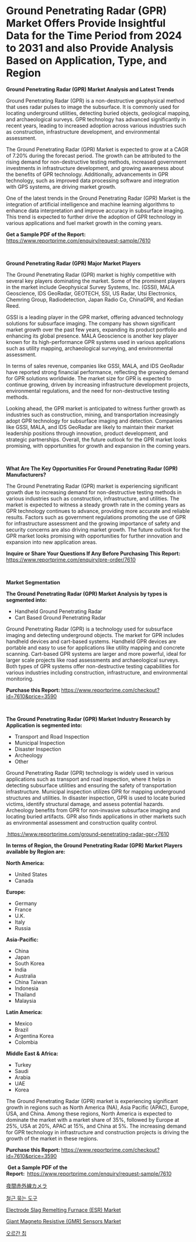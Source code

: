 <p><h1>Ground Penetrating Radar (GPR) Market Offers Provide Insightful Data for the Time Period from 2024 to 2031 and also Provide Analysis Based on Application, Type, and Region</h1></p><p><strong>Ground Penetrating Radar (GPR) Market Analysis and Latest Trends</strong></p>
<p><p>Ground Penetrating Radar (GPR) is a non-destructive geophysical method that uses radar pulses to image the subsurface. It is commonly used for locating underground utilities, detecting buried objects, geological mapping, and archaeological surveys. GPR technology has advanced significantly in recent years, leading to increased adoption across various industries such as construction, infrastructure development, and environmental assessment.</p><p>The Ground Penetrating Radar (GPR) Market is expected to grow at a CAGR of 7.20% during the forecast period. The growth can be attributed to the rising demand for non-destructive testing methods, increased government investments in infrastructure development, and growing awareness about the benefits of GPR technology. Additionally, advancements in GPR technology, such as improved data processing software and integration with GPS systems, are driving market growth.</p><p>One of the latest trends in the Ground Penetrating Radar (GPR) Market is the integration of artificial intelligence and machine learning algorithms to enhance data interpretation and improve accuracy in subsurface imaging. This trend is expected to further drive the adoption of GPR technology in various applications and fuel market growth in the coming years.</p></p>
<p><strong>Get a Sample PDF of the Report:&nbsp;</strong> <a href="https://www.reportprime.com/enquiry/request-sample/7610">https://www.reportprime.com/enquiry/request-sample/7610</a></p>
<p>&nbsp;</p>
<p><strong>Ground Penetrating Radar (GPR) Major Market Players</strong></p>
<p><p>The Ground Penetrating Radar (GPR) market is highly competitive with several key players dominating the market. Some of the prominent players in the market include Geophysical Survey Systems, Inc. (GSSI), MALA Geoscience, IDS GeoRadar, GEOTECH, SSI, US Radar, Utsi Electronics, Chemring Group, Radiodetection, Japan Radio Co, ChinaGPR, and Kedian Reed.</p><p>GSSI is a leading player in the GPR market, offering advanced technology solutions for subsurface imaging. The company has shown significant market growth over the past few years, expanding its product portfolio and enhancing its global presence. MALA Geoscience is another key player known for its high-performance GPR systems used in various applications such as utility mapping, archaeological surveying, and environmental assessment.</p><p>In terms of sales revenue, companies like GSSI, MALA, and IDS GeoRadar have reported strong financial performance, reflecting the growing demand for GPR solutions worldwide. The market size for GPR is expected to continue growing, driven by increasing infrastructure development projects, environmental regulations, and the need for non-destructive testing methods.</p><p>Looking ahead, the GPR market is anticipated to witness further growth as industries such as construction, mining, and transportation increasingly adopt GPR technology for subsurface imaging and detection. Companies like GSSI, MALA, and IDS GeoRadar are likely to maintain their market leadership positions through innovation, product development, and strategic partnerships. Overall, the future outlook for the GPR market looks promising, with opportunities for growth and expansion in the coming years.</p></p>
<p>&nbsp;</p>
<p><strong>What Are The Key Opportunities For Ground Penetrating Radar (GPR) Manufacturers?</strong></p>
<p><p>The Ground Penetrating Radar (GPR) market is experiencing significant growth due to increasing demand for non-destructive testing methods in various industries such as construction, infrastructure, and utilities. The market is expected to witness a steady growth rate in the coming years as GPR technology continues to advance, providing more accurate and reliable results. Factors such as government regulations promoting the use of GPR for infrastructure assessment and the growing importance of safety and security concerns are also driving market growth. The future outlook for the GPR market looks promising with opportunities for further innovation and expansion into new application areas.</p></p>
<p><strong>Inquire or Share Your Questions If Any Before Purchasing This Report:</strong> <a href="https://www.reportprime.com/enquiry/pre-order/7610">https://www.reportprime.com/enquiry/pre-order/7610</a></p>
<p>&nbsp;</p>
<p><strong>Market Segmentation</strong></p>
<p><strong>The Ground Penetrating Radar (GPR) Market Analysis by types is segmented into:</strong></p>
<p><ul><li>Handheld Ground Penetrating Radar</li><li>Cart Based Ground Penetrating Radar</li></ul></p>
<p><p>Ground Penetrating Radar (GPR) is a technology used for subsurface imaging and detecting underground objects. The market for GPR includes handheld devices and cart-based systems. Handheld GPR devices are portable and easy to use for applications like utility mapping and concrete scanning. Cart-based GPR systems are larger and more powerful, ideal for larger scale projects like road assessments and archaeological surveys. Both types of GPR systems offer non-destructive testing capabilities for various industries including construction, infrastructure, and environmental monitoring.</p></p>
<p><strong>Purchase this Report:&nbsp;</strong><a href="https://www.reportprime.com/checkout?id=7610&price=3590">https://www.reportprime.com/checkout?id=7610&price=3590</a></p>
<p>&nbsp;</p>
<p><strong>The Ground Penetrating Radar (GPR) Market Industry Research by Application is segmented into:</strong></p>
<p><ul><li>Transport and Road Inspection</li><li>Municipal Inspection</li><li>Disaster Inspection</li><li>Archeology</li><li>Other</li></ul></p>
<p><p>Ground Penetrating Radar (GPR) technology is widely used in various applications such as transport and road inspection, where it helps in detecting subsurface utilities and ensuring the safety of transportation infrastructure. Municipal inspection utilizes GPR for mapping underground structures and utilities. In disaster inspection, GPR is used to locate buried victims, identify structural damage, and assess potential hazards. Archeology benefits from GPR for non-invasive subsurface imaging and locating buried artifacts. GPR also finds applications in other markets such as environmental assessment and construction quality control.</p></p>
<p><a href="https://www.reportprime.com/ground-penetrating-radar-gpr-r7610">&nbsp;https://www.reportprime.com/ground-penetrating-radar-gpr-r7610</a></p>
<p><strong>In terms of Region, the Ground Penetrating Radar (GPR) Market Players available by Region are:</strong></p>
<p>
    <p> <strong> North America: </strong>
        <ul>
            <li>United States</li>
            <li>Canada</li>
        </ul>
        </p> 
    <p> <strong> Europe: </strong>
        <ul>
            <li>Germany</li>
            <li>France</li>
            <li>U.K.</li>
            <li>Italy</li>
            <li>Russia</li>
        </ul>
        </p> 
    <p> <strong> Asia-Pacific: </strong>
        <ul>
            <li>China</li>
            <li>Japan</li>
            <li>South Korea</li>
            <li>India</li>
            <li>Australia</li>
            <li>China Taiwan</li>
            <li>Indonesia</li>
            <li>Thailand</li>
            <li>Malaysia</li>
        </ul>
        </p> 
    <p> <strong> Latin America: </strong>
        <ul>
            <li>Mexico</li>
            <li>Brazil</li>
            <li>Argentina Korea</li>
            <li>Colombia</li>
        </ul>
        </p> 
    <p> <strong> Middle East & Africa: </strong>
        <ul>
            <li>Turkey</li>
            <li>Saudi</li>
            <li>Arabia</li>
            <li>UAE</li>
            <li>Korea</li>
        </ul>
    </p>
    </p>
<p><p>The Ground Penetrating Radar (GPR) market is experiencing significant growth in regions such as North America (NA), Asia Pacific (APAC), Europe, USA, and China. Among these regions, North America is expected to dominate the market with a market share of 35%, followed by Europe at 25%, USA at 20%, APAC at 15%, and China at 5%. The increasing demand for GPR technology in infrastructure and construction projects is driving the growth of the market in these regions.</p></p>
<p><strong>Purchase this Report: </strong><a href="https://www.reportprime.com/checkout?id=7610&price=3590">https://www.reportprime.com/checkout?id=7610&price=3590</a></p>
<p>&nbsp;<strong>Get a Sample PDF of the Report:&nbsp;&nbsp;</strong><a href="https://www.reportprime.com/enquiry/request-sample/7610">https://www.reportprime.com/enquiry/request-sample/7610</a></p>
<p><strong></strong></p>
<p><p><a href="https://medium.com/@kelsitorphy644/%E5%A4%9C%E9%96%93%E8%B5%A4%E5%A4%96%E7%B7%9A%E3%82%AB%E3%83%A1%E3%83%A9%E5%B8%82%E5%A0%B4%E3%81%AF-%E5%B8%82%E5%A0%B4%E3%82%B7%E3%82%A7%E3%82%A2-%E3%82%B5%E3%82%A4%E3%82%BA-%E3%81%8A%E3%82%88%E3%81%B32031%E5%B9%B4%E3%81%BE%E3%81%A7%E3%81%AE%E4%BA%88%E6%B8%AC%E3%81%AB%E7%84%A6%E7%82%B9%E3%82%92%E5%BD%93%E3%81%A6%E3%81%A6%E3%81%84%E3%81%BE%E3%81%99-e5f73a92508f">夜間赤外線カメラ</a></p><p><a href="https://medium.com/@kellylyncyh543964/%EA%B0%95%EC%B2%A0-%EC%9E%AC%EC%83%9D%EB%8F%84%EA%B5%AC-%EC%8B%9C%EC%9E%A5-%EC%8B%9C%EC%9E%A5-%EC%97%B0%ED%8F%89%EA%B7%A0-%EC%84%B1%EC%9E%A5%EB%A5%A0-%EC%8B%9C%EC%9E%A5-%EB%8F%99%ED%96%A5-%EB%B0%8F-%EC%84%B1%EC%9E%A5-%EC%A0%84%EB%9E%B5%EC%97%90-%EB%8C%80%ED%95%9C-%ED%86%B5%EC%B0%B0%EB%A0%A5-9eba6aa03ab9">철근 묶는 도구</a></p><p><a href="https://github.com/kathiaseamanalvaradovlprc2h/Market-Research-Report-List-2/blob/main/electrode-slag-remelting-furnace-esr-market.md">Electrode Slag Remelting Furnace (ESR) Market</a></p><p><a href="https://github.com/wusalecollins540tpqoz/Market-Research-Report-List-2/blob/main/giant-magneto-resistive-gmr-sensors-market.md">Giant Magneto Resistive (GMR) Sensors Market</a></p><p><a href="https://github.com/valroy852/Market-Research-Report-List-1/blob/main/988348172318.md">오르간 칩</a></p></p>